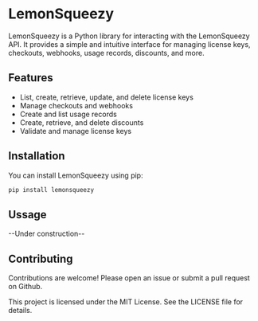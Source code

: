 # LemonSqueezy

LemonSqueezy is a Python library for interacting with the LemonSqueezy API. It provides a simple and intuitive interface for managing license keys, checkouts, webhooks, usage records, discounts, and more.

## Features

- List, create, retrieve, update, and delete license keys
- Manage checkouts and webhooks
- Create and list usage records
- Create, retrieve, and delete discounts
- Validate and manage license keys

## Installation

You can install LemonSqueezy using pip:

```sh
pip install lemonsqueezy
```

## Ussage

--Under construction--

## Contributing

Contributions are welcome! Please open an issue or submit a pull request on Github.

This project is licensed under the MIT License. See the LICENSE file for details.
